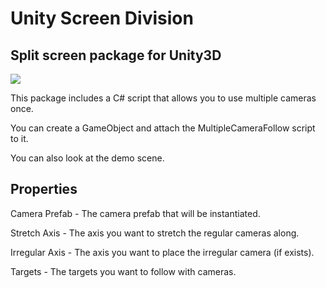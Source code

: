 # Unity Screen Division

## Split screen package for Unity3D

![](https://raw.githubusercontent.com/sfurkan20/unity-camera-division/main/images/example.PNG)

This package includes a C# script that allows you to use multiple cameras once.

You can create a GameObject and attach the MultipleCameraFollow script to it.

You can also look at the demo scene.

## Properties
Camera Prefab - The camera prefab that will be instantiated.

Stretch Axis - The axis you want to stretch the regular cameras along.

Irregular Axis - The axis you want to place the irregular camera (if exists).

Targets - The targets you want to follow with cameras.
